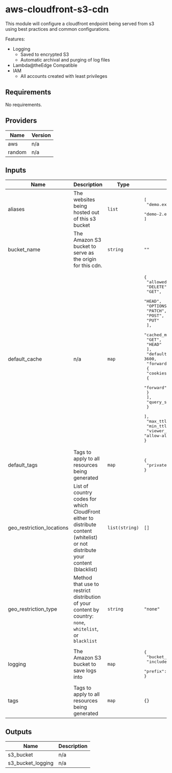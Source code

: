 # aws-cloudfront-s3-cdn

This module will configure a cloudfront endpoint being served from s3 using best practices and common configurations.

Features:
- Logging
    - Saved to encrypted S3
    - Automatic archival and purging of log files
- Lambda@theEdge Compatible
- IAM
    - All accounts created with least privileges

## Requirements

No requirements.

## Providers

| Name | Version |
|------|---------|
| aws | n/a |
| random | n/a |

## Inputs

| Name | Description | Type | Default | Required |
|------|-------------|------|---------|:--------:|
| aliases | The websites being hosted out of this s3 bucket | `list` | <pre>[<br>  "demo.example.com",<br>  "demo-2.example.com"<br>]</pre> | no |
| bucket\_name | The Amazon S3 bucket to serve as the origin for this cdn. | `string` | `""` | no |
| default\_cache | n/a | `map` | <pre>{<br>  "allowed_methods": [<br>    "DELETE",<br>    "GET",<br>    "HEAD",<br>    "OPTIONS",<br>    "PATCH",<br>    "POST",<br>    "PUT"<br>  ],<br>  "cached_methods": [<br>    "GET",<br>    "HEAD"<br>  ],<br>  "default_ttl": 3600,<br>  "forwarded_values": [<br>    {<br>      "cookies": [<br>        {<br>          "forward": "none"<br>        }<br>      ],<br>      "query_string": false<br>    }<br>  ],<br>  "max_ttl": 86400,<br>  "min_ttl": 0,<br>  "viewer_protocol_policy": "allow-all"<br>}</pre> | no |
| default\_tags | Tags to apply to all resources being generated | `map` | <pre>{<br>  "private": true<br>}</pre> | no |
| geo\_restriction\_locations | List of country codes for which  CloudFront either to distribute content (whitelist) or not distribute your content (blacklist) | `list(string)` | `[]` | no |
| geo\_restriction\_type | Method that use to restrict distribution of your content by country: `none`, `whitelist`, or `blacklist` | `string` | `"none"` | no |
| logging | The Amazon S3 bucket to save logs into | `map` | <pre>{<br>  "bucket_name": "",<br>  "include_cookies": false,<br>  "prefix": ""<br>}</pre> | no |
| tags | Tags to apply to all resources being generated | `map` | `{}` | no |

## Outputs

| Name | Description |
|------|-------------|
| s3\_bucket | n/a |
| s3\_bucket\_logging | n/a |

